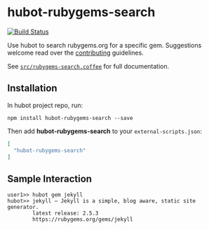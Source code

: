 # hubot-rubygems-search

[![Build Status](https://travis-ci.org/jonrohan/hubot-rubygems-search.svg)](https://travis-ci.org/jonrohan/hubot-rubygems-search)

Use hubot to search rubygems.org for a specific gem. Suggestions welcome read over the [contributing](/CONTRIBUTING.md) guidelines.

See [`src/rubygems-search.coffee`](src/rubygems-search.coffee) for full documentation.

## Installation

In hubot project repo, run:

`npm install hubot-rubygems-search --save`

Then add **hubot-rubygems-search** to your `external-scripts.json`:

```json
[
  "hubot-rubygems-search"
]
```

## Sample Interaction

```
user1>> hubot gem jekyll
hubot>> jekyll — Jekyll is a simple, blog aware, static site generator.
        latest release: 2.5.3
        https://rubygems.org/gems/jekyll
```
